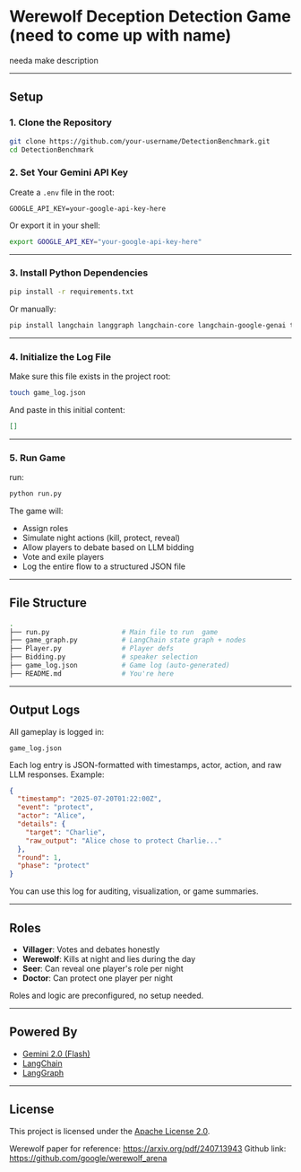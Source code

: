 # Werewolf Deception Detection Game (need to come up with name)

needa make description

---

## Setup

### 1. Clone the Repository

```bash
git clone https://github.com/your-username/DetectionBenchmark.git
cd DetectionBenchmark
```

### 2. Set Your Gemini API Key

Create a `.env` file in the root:

```env
GOOGLE_API_KEY=your-google-api-key-here
```

Or export it in your shell:

```bash
export GOOGLE_API_KEY="your-google-api-key-here"
```

---

### 3. Install Python Dependencies

```bash
pip install -r requirements.txt
```

Or manually:

```bash
pip install langchain langgraph langchain-core langchain-google-genai tqdm pydantic
```

---

### 4. Initialize the Log File

Make sure this file exists in the project root:

```bash
touch game_log.json
```

And paste in this initial content:

```json
[]
```

---

### 5. Run Game

run:

```bash
python run.py
```

The game will:
- Assign roles
- Simulate night actions (kill, protect, reveal)
- Allow players to debate based on LLM bidding
- Vote and exile players
- Log the entire flow to a structured JSON file

---

## File Structure

```bash
.
├── run.py                  # Main file to run  game
├── game_graph.py           # LangChain state graph + nodes
├── Player.py               # Player defs
├── Bidding.py              # speaker selection
├── game_log.json           # Game log (auto-generated)
├── README.md               # You're here
```

---

## Output Logs

All gameplay is logged in:

```
game_log.json
```

Each log entry is JSON-formatted with timestamps, actor, action, and raw LLM responses. Example:
```json
{
  "timestamp": "2025-07-20T01:22:00Z",
  "event": "protect",
  "actor": "Alice",
  "details": {
    "target": "Charlie",
    "raw_output": "Alice chose to protect Charlie..."
  },
  "round": 1,
  "phase": "protect"
}
```

You can use this log for auditing, visualization, or game summaries.

---

## Roles 

- **Villager**: Votes and debates honestly
- **Werewolf**: Kills at night and lies during the day
- **Seer**: Can reveal one player's role per night
- **Doctor**: Can protect one player per night

Roles and logic are preconfigured, no setup needed.

---

## Powered By

- [Gemini 2.0 (Flash)](https://ai.google.dev/)
- [LangChain](https://www.langchain.com/)
- [LangGraph](https://github.com/langchain-ai/langgraph)

---

## License

This project is licensed under the [Apache License 2.0](http://www.apache.org/licenses/LICENSE-2.0).


Werewolf paper for reference: 
https://arxiv.org/pdf/2407.13943
Github link: https://github.com/google/werewolf_arena
